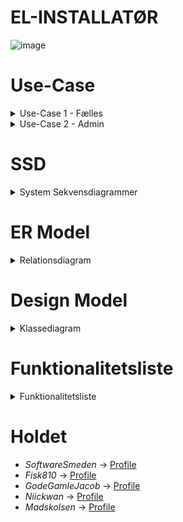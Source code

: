 # EL-INSTALLATØR

![image](https://user-images.githubusercontent.com/89922905/172152423-7bba8fc8-1423-416d-9a62-dbca251f321c.png)


 </details>
  
# Use-Case
<details close>
<summary>Use-Case 1 - Fælles</summary>
<br>  
  
## Login Scene
  
![image](https://user-images.githubusercontent.com/89967398/164428244-f3bc32b7-fbf4-43f0-b58b-098343c9d018.png)
  
  
## Kalender Scene
  
![unknown](https://user-images.githubusercontent.com/89967398/164428359-00b4cd01-e9d8-47fb-a949-a19aed2bf034.png)
  
  
## Vælg Behandling Pane
  
![unknown (1)](https://user-images.githubusercontent.com/89967398/164428725-6bea12c6-b6c4-4688-bedf-4a40d6e2f0cb.png)
  
  
## Kalender Starttid Scene
  
![unknown (2)](https://user-images.githubusercontent.com/89967398/164428896-03efbc98-5f71-4d63-bdf0-4dbef955dbc2.png)
  
  
## Søg Pane
  
![unknown (3)](https://user-images.githubusercontent.com/89967398/164429302-29e4b3d1-fb0a-46ea-b3f8-2946660c26f2.png)
</details>
<details close>
<summary>Use-Case 2 - Admin</summary>
<br>
  
## Admin Scene
  
![image](https://user-images.githubusercontent.com/89967398/164429408-7db98940-9d53-4f47-a332-f10ca8e6645a.png)
  
  
## Seneste Bookninger Pane
  
![unknown (5)](https://user-images.githubusercontent.com/89967398/164429515-a60a274f-86e7-43df-a05f-3b812267c3d8.png)
  
  
## Ferieoversigt Pane
  
![unknown (6)](https://user-images.githubusercontent.com/89967398/164429603-a28a39d8-d65a-4aa7-9c16-50e7843cd79c.png)
  
  
## Rediger- Og Opret Medarbejder Panes
  
![unknown (7)](https://user-images.githubusercontent.com/89967398/164429771-f307670a-c0ae-4e7e-80fa-a267f0734de2.png)
  
  
## Behandlingstype Pane
  
![unknown (8)](https://user-images.githubusercontent.com/89967398/164429869-5fd0ed5b-5a91-403a-bbbc-492d9ec00435.png)
    
</details>

# SSD 
<details close>
<summary>System Sekvensdiagrammer</summary>
<br>  
 
![SSD_Book_Tid vpd](https://user-images.githubusercontent.com/89967398/165057039-d7f38530-c8cd-44d9-965e-896232a8095d.jpg)
  
</details> 


# ER Model
<details close>
<summary>Relationsdiagram</summary>
<br>  
 
![image](https://user-images.githubusercontent.com/89967398/163960453-4c5c829d-e6fa-4f43-bcf2-fd2d8ef08961.png)
  
</details> 

# Design Model
<details close>
<summary>Klassediagram</summary>
<br>  
 
![Klassediagram foreløbig (3) vpd (1)](https://user-images.githubusercontent.com/89967398/165056209-1e065d61-6170-442f-b712-a6b859397fea.png)

</details>

# Funktionalitetsliste
<details close>
<summary>Funktionalitetsliste</summary>
<br>  

Funktionalitets liste
Programmets funktioner:
I det man åbner appen, bliver man mødt af en loginskærm, hvor man kan logge ind eller registrere sig som ny bruge. Hvis man går ind under registrer bruger, bliver man bedt om at udfylde forskellige inputfelter, som navn, e-mail, telefon og adgangskode. Efter det er udfyldt og alle felter er blevet valideret er man oprettet som bruger.
Når man er logget ind, får man direkte adgang til en liste af oprettede sager, og har her muligheden for at søge og sortere i de sager som allerede er oprettet, samt at oprette en ny sag.
Søgning og sortering:
Når man laver en direkte søgning, kan man søge på navn, adresse, ordre nummer og dato.
Sorteringen fungerer således at man har mulighed for 4 tjekbokse, listen kan sortere efter aktiv, afventer, afsluttet og mine sager, under mine sager får man kun de sager vist som er tilknyttet til ens bruger.
Ny sag:
Hvis man ønsker at oprette en ny sag, bliver man bedt om at indtaste ordre nummer, kundenavn, adresse, postnummer og/eller by, i det man udfylder postnummer eller by findes automatisk det pågældende by-/postnummer. Til sidst får man muligheden for at tilknytte en medarbejder til sagen eller sætte den som afventende.
Visning af sag:
Når man åbner en sag fra siden der kommer frem efter man er logget ind, bliver man mødt af det spørgeskema som er sat op. I bunden har man mulighed for at afslutte sag og gemme, hvis man gemmer så gemmes de indtastede oplysninger så de er klar til næste gang man åbner sagen, trykker man afslut sag, så afslutter den sagen, sætter statussen på sagen til afsluttet og man får muligheden for at sende en pdf fil med skemaet til en mail.
App-baren i toppen:
Trykker man på ens profilbillede i toppen af højre hjørne, kan man se navn, e-mail og tlf. Her har man også mulighed for at redigere sin profil og ændre ens personline oplysninger. Samt se ”om” som viser info omkring firmaet og app-version, og ”log ud” som logger ens bruger ud og sender brugeren tilbage til forsiden.
 
Ændringer i løbet af processen:
Under udvikling af appen, og under vores første møde med kunden, fik vi stillet rigtig mange relevante spørgsmål, og med go input fra kunden, gjorde det, det muligt for os, at kører videre med den tanke og det design vi havde bygget op og gjort klar til første møde. Under andet møde med kunde fik vi ny information, som gjorde at vi kunne skære nogle features, og noget arbejde fra som vi havde gjort klar, og havde arbejdet på. Under tredje møde, var der som sådan ikke nogen spørgsmål, og var mere en fremvisning af appen til kunden, så han kunne prøve den og se om der evt. var noget der skulle laves om, kunden var tilfreds og havde ingen indvendinger. 


 </details>

 </details>

# Holdet  
- *SoftwareSmeden* -> [Profile](https://github.com/SoftwareSmeden "SoftwareSmeden")
- *Fisk810* -> [Profile](https://github.com/fisk810 "Fisk810")
- *GodeGamleJacob* -> [Profile](https://github.com/GodeGamleJacob "GodeGamleJacob")
- *Niickwan* -> [Profile](https://github.com/Niickwan "Nickwan")
- *Madskolsen* -> [Profile](https://github.com/madskolsen "Madskolsen")
